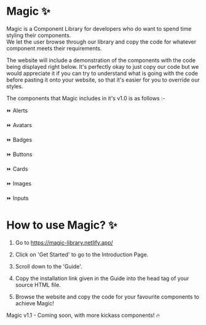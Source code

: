 
# Magic ✨


Magic is a Component Library for developers who do want to spend time styling their components.  
We let the user browse through our library and copy the code for whatever component meets their requirements.


The website will include a demonstration of the components with the code being displayed right below.
It's perfectly okay to just copy our code but we would appreciate it if you can try to understand what 
is going with the code before pasting it onto your website, so that it's easier for you to override our styles.



The components that Magic includes in it's v1.0 is as follows :- 

⏩ Alerts

⏩ Avatars

⏩ Badges

⏩ Buttons

⏩ Cards

⏩ Images

⏩ Inputs

# How to use Magic? ✨

1. Go to https://magic-library.netlify.app/

2. Click on 'Get Started' to go to the Introduction Page.

3. Scroll down to the 'Guide'.

4. Copy the installation link given in the Guide into the head tag of your source HTML file.
  
5. Browse the website and copy the code for your favourite components to achieve Magic!

Magic v1.1 - Coming soon, with more kickass components! 🔥



